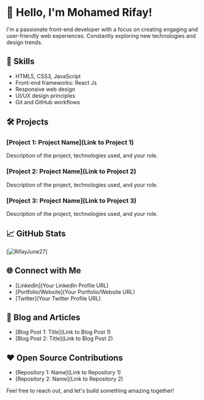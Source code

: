 # 👋 Hello, I'm Mohamed Rifay!

I'm a passionate front-end developer with a focus on creating engaging and user-friendly web experiences. Constantly exploring new technologies and design trends.

## 🚀 Skills

- HTML5, CSS3, JavaScript
- Front-end frameworks: React Js
- Responsive web design
- UI/UX design principles
- Git and GitHub workflows

## 🛠️ Projects

### [Project 1: Project Name](Link to Project 1)

Description of the project, technologies used, and your role.

### [Project 2: Project Name](Link to Project 2)

Description of the project, technologies used, and your role.

### [Project 3: Project Name](Link to Project 3)

Description of the project, technologies used, and your role.

## 📈 GitHub Stats

[![RifayJune27](https://github-readme-stats.vercel.app/api?username=RifayJune27&show_icons=true&count_private=true&hide=issues&hide_title=true)]

## 🌐 Connect with Me

- [LinkedIn](Your LinkedIn Profile URL)
- [Portfolio/Website](Your Portfolio/Website URL)
- [Twitter](Your Twitter Profile URL)

## 📝 Blog and Articles

- [Blog Post 1: Title](Link to Blog Post 1)
- [Blog Post 2: Title](Link to Blog Post 2)

## ❤️ Open Source Contributions

- [Repository 1: Name](Link to Repository 1)
- [Repository 2: Name](Link to Repository 2)

Feel free to reach out, and let's build something amazing together!
